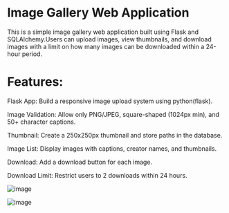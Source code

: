 # Image Gallery Web Application

This is a simple image gallery web application built using Flask and SQLAlchemy.Users can upload images, view thumbnails, and download images with a limit on how many images can be downloaded within a 24-hour period. 

# Features:

Flask App: Build a responsive image upload system using python(flask).

Image Validation: Allow only PNG/JPEG, square-shaped (1024px min), and 50+ character captions.

Thumbnail: Create a 250x250px thumbnail and store paths in the database.

Image List: Display images with captions, creator names, and thumbnails.

Download: Add a download button for each image.

Download Limit: Restrict users to 2 downloads within 24 hours.


![image](https://github.com/user-attachments/assets/ad2cfe39-0a6e-4d45-9663-0b281e0d1813)

![image](https://github.com/user-attachments/assets/cc4cb3eb-70c8-435e-b9b3-c13f47456c34)
